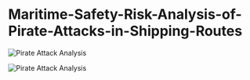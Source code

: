 # Maritime-Safety-Risk-Analysis-of-Pirate-Attacks-in-Shipping-Routes
![Pirate Attack Analysis](Maritime-Safety-Risk-Analysis-of-Pirate-Attacks-in-Shipping-Routes/Images/1.png)


![Pirate Attack Analysis](Maritime-Safety-Risk-Analysis-of-Pirate-Attacks-in-Shipping-Routes/Images/2.png)

